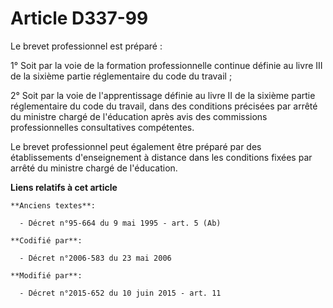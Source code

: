 # Article D337-99

Le brevet professionnel est préparé :

1° Soit par la voie de la formation professionnelle continue définie au livre III de la sixième partie réglementaire  du code
du travail ;

2° Soit par la voie de l'apprentissage définie au livre II de la sixième partie réglementaire  du code du travail, dans des
conditions précisées par arrêté du ministre chargé de l'éducation après avis des commissions professionnelles consultatives
compétentes.

Le brevet professionnel peut également être préparé par des établissements d'enseignement à distance dans les conditions
fixées par arrêté du ministre chargé de l'éducation.

**Liens relatifs à cet article**

	**Anciens textes**:

	  - Décret n°95-664 du 9 mai 1995 - art. 5 (Ab)

	**Codifié par**:

	  - Décret n°2006-583 du 23 mai 2006

	**Modifié par**:

	  - Décret n°2015-652 du 10 juin 2015 - art. 11
